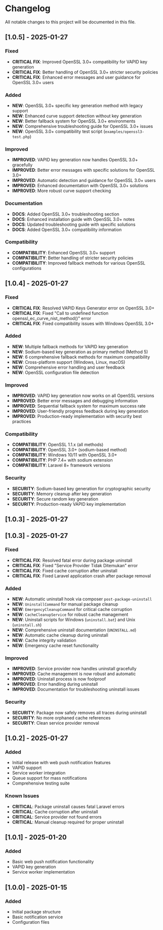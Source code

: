 # Changelog

All notable changes to this project will be documented in this file.

## [1.0.5] - 2025-01-27

### Fixed
- **CRITICAL FIX**: Improved OpenSSL 3.0+ compatibility for VAPID key generation
- **CRITICAL FIX**: Better handling of OpenSSL 3.0+ stricter security policies
- **CRITICAL FIX**: Enhanced error messages and user guidance for OpenSSL 3.0+ users

### Added
- **NEW**: OpenSSL 3.0+ specific key generation method with legacy support
- **NEW**: Enhanced curve support detection without key generation
- **NEW**: Better fallback system for OpenSSL 3.0+ environments
- **NEW**: Comprehensive troubleshooting guide for OpenSSL 3.0+ issues
- **NEW**: OpenSSL 3.0+ compatibility test script (`examples/openssl3-test.php`)

### Improved
- **IMPROVED**: VAPID key generation now handles OpenSSL 3.0+ gracefully
- **IMPROVED**: Better error messages with specific solutions for OpenSSL 3.0+
- **IMPROVED**: Automatic detection and guidance for OpenSSL 3.0+ users
- **IMPROVED**: Enhanced documentation with OpenSSL 3.0+ solutions
- **IMPROVED**: More robust curve support checking

### Documentation
- **DOCS**: Added OpenSSL 3.0+ troubleshooting section
- **DOCS**: Enhanced installation guide with OpenSSL 3.0+ notes
- **DOCS**: Updated troubleshooting guide with specific solutions
- **DOCS**: Added OpenSSL 3.0+ compatibility information

### Compatibility
- **COMPATIBILITY**: Enhanced OpenSSL 3.0+ support
- **COMPATIBILITY**: Better handling of stricter security policies
- **COMPATIBILITY**: Improved fallback methods for various OpenSSL configurations

## [1.0.4] - 2025-01-27

### Fixed
- **CRITICAL FIX**: Resolved VAPID Keys Generator error on OpenSSL 3.0+
- **CRITICAL FIX**: Fixed "Call to undefined function openssl_ec_curve_nist_method()" error
- **CRITICAL FIX**: Fixed compatibility issues with Windows OpenSSL 3.0+

### Added
- **NEW**: Multiple fallback methods for VAPID key generation
- **NEW**: Sodium-based key generation as primary method (Method 5)
- **NEW**: 6 comprehensive fallback methods for maximum compatibility
- **NEW**: Cross-platform support (Windows, Linux, macOS)
- **NEW**: Comprehensive error handling and user feedback
- **NEW**: OpenSSL configuration file detection

### Improved
- **IMPROVED**: VAPID key generation now works on all OpenSSL versions
- **IMPROVED**: Better error messages and debugging information
- **IMPROVED**: Sequential fallback system for maximum success rate
- **IMPROVED**: User-friendly progress feedback during key generation
- **IMPROVED**: Production-ready implementation with security best practices

### Compatibility
- **COMPATIBILITY**: OpenSSL 1.1.x (all methods)
- **COMPATIBILITY**: OpenSSL 3.0+ (sodium-based method)
- **COMPATIBILITY**: Windows 10/11 with OpenSSL 3.0+
- **COMPATIBILITY**: PHP 7.4+ with sodium extension
- **COMPATIBILITY**: Laravel 8+ framework versions

### Security
- **SECURITY**: Sodium-based key generation for cryptographic security
- **SECURITY**: Memory cleanup after key generation
- **SECURITY**: Secure random key generation
- **SECURITY**: Production-ready VAPID key implementation

## [1.0.3] - 2025-01-27

## [1.0.3] - 2025-01-27

### Fixed
- **CRITICAL FIX**: Resolved fatal error during package uninstall
- **CRITICAL FIX**: Fixed "Service Provider Tidak Ditemukan" error
- **CRITICAL FIX**: Fixed cache corruption after uninstall
- **CRITICAL FIX**: Fixed Laravel application crash after package removal

### Added
- **NEW**: Automatic uninstall hook via composer `post-package-uninstall`
- **NEW**: `UninstallCommand` for manual package cleanup
- **NEW**: `EmergencyCleanupCommand` for critical cache corruption
- **NEW**: `CacheCleanupService` for robust cache management
- **NEW**: Uninstall scripts for Windows (`uninstall.bat`) and Unix (`uninstall.sh`)
- **NEW**: Comprehensive uninstall documentation (`UNINSTALL.md`)
- **NEW**: Automatic cache cleanup during uninstall
- **NEW**: Cache integrity validation
- **NEW**: Emergency cache reset functionality

### Improved
- **IMPROVED**: Service provider now handles uninstall gracefully
- **IMPROVED**: Cache management is now robust and automatic
- **IMPROVED**: Uninstall process is now foolproof
- **IMPROVED**: Error handling during uninstall
- **IMPROVED**: Documentation for troubleshooting uninstall issues

### Security
- **SECURITY**: Package now safely removes all traces during uninstall
- **SECURITY**: No more orphaned cache references
- **SECURITY**: Clean service provider removal

## [1.0.2] - 2025-01-27

### Added
- Initial release with web push notification features
- VAPID support
- Service worker integration
- Queue support for mass notifications
- Comprehensive testing suite

### Known Issues
- **CRITICAL**: Package uninstall causes fatal Laravel errors
- **CRITICAL**: Cache corruption after uninstall
- **CRITICAL**: Service provider not found errors
- **CRITICAL**: Manual cleanup required for proper uninstall

## [1.0.1] - 2025-01-20

### Added
- Basic web push notification functionality
- VAPID key generation
- Service worker implementation

## [1.0.0] - 2025-01-15

### Added
- Initial package structure
- Basic notification service
- Configuration files
